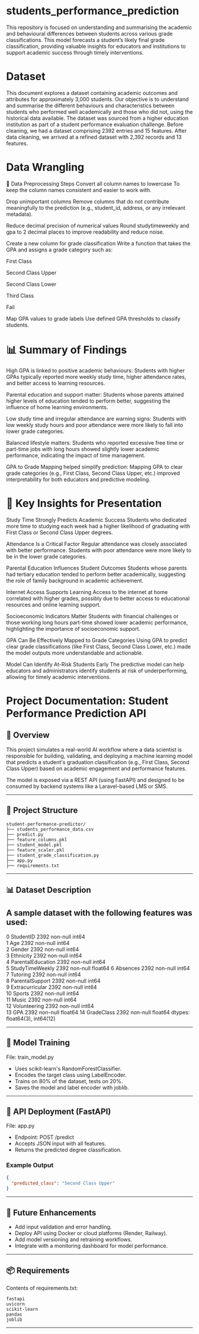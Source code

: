 # students_performance_prediction
This repository is focused on understanding and summarising the academic and behavioural differences between students across various grade classifications.  This model forecasts a student’s likely final grade classification, providing valuable insights for educators and institutions to support academic success through timely interventions.

# Dataset 
This document explores a dataset containing academic outcomes and attributes for approximately 3,000 students. Our objective is to understand and summarise the different behaviours and characteristics between students who performed well academically and those who did not, using the historical data available. The dataset was sourced from a higher education institution as part of a student performance evaluation challenge. Before cleaning, we had a dataset comprising 2392 entries and 15 features. After data cleaning, we arrived at a refined dataset with 2,392 records and 13 features.

# Data Wrangling
🔧 Data Preprocessing Steps
Convert all column names to lowercase
To keep the column names consistent and easier to work with.

Drop unimportant columns
Remove columns that do not contribute meaningfully to the prediction (e.g., student_id, address, or any irrelevant metadata).

Reduce decimal precision of numerical values
Round studytimeweekly and gpa to 2 decimal places to improve readability and reduce noise.

Create a new column for grade classification
Write a function that takes the GPA and assigns a grade category such as:

First Class

Second Class Upper

Second Class Lower

Third Class

Fail

Map GPA values to grade labels
Use defined GPA thresholds to classify students. 

# 📊 Summary of Findings
High GPA is linked to positive academic behaviours: Students with higher GPAs typically reported more weekly study time, higher attendance rates, and better access to learning resources.

Parental education and support matter: Students whose parents attained higher levels of education tended to perform better, suggesting the influence of home learning environments.

Low study time and irregular attendance are warning signs: Students with low weekly study hours and poor attendance were more likely to fall into lower grade categories.

Balanced lifestyle matters: Students who reported excessive free time or part-time jobs with long hours showed slightly lower academic performance, indicating the impact of time management.

GPA to Grade Mapping helped simplify prediction: Mapping GPA to clear grade categories (e.g., First Class, Second Class Upper, etc.) improved interpretability for both educators and predictive modeling.


# 🎯 Key Insights for Presentation
Study Time Strongly Predicts Academic Success
Students who dedicated more time to studying each week had a higher likelihood of graduating with First Class or Second Class Upper degrees.

Attendance Is a Critical Factor
Regular attendance was closely associated with better performance. Students with poor attendance were more likely to be in the lower grade categories.

Parental Education Influences Student Outcomes
Students whose parents had tertiary education tended to perform better academically, suggesting the role of family background in academic achievement.

Internet Access Supports Learning
Access to the internet at home correlated with higher grades, possibly due to better access to educational resources and online learning support.

Socioeconomic Indicators Matter
Students with financial challenges or those working long hours part-time showed lower academic performance, highlighting the importance of socioeconomic support.

GPA Can Be Effectively Mapped to Grade Categories
Using GPA to predict clear grade classifications (like First Class, Second Class Lower, etc.) made the model outputs more understandable and actionable.

Model Can Identify At-Risk Students Early
The predictive model can help educators and administrators identify students at risk of underperforming, allowing for timely academic interventions.

# Project Documentation: Student Performance Prediction API

## 📘 Overview

This project simulates a real-world AI workflow where a data scientist is responsible for building, validating, and deploying a machine learning model that predicts a student's graduation classification (e.g., First Class, Second Class Upper) based on academic engagement and performance features.

The model is exposed via a REST API (using FastAPI) and designed to be consumed by backend systems like a Laravel-based LMS or SMS.

---

## 📁 Project Structure

```
student-performance-predictor/
├── students_performance_data.csv
├── predict.py
├── feature_columns.pkl
├── student_model.pkl
├── feature_scaler.pkl
├── student_grade_classification.py
├── app.py
├── requirements.txt
```

---

## 📊 Dataset Description

A sample dataset with the following features was used:
  ----  
 0   StudentID          2392 non-null   int64  
 1   Age                2392 non-null   int64  
 2   Gender             2392 non-null   int64  
 3   Ethnicity          2392 non-null   int64  
 4   ParentalEducation  2392 non-null   int64  
 5   StudyTimeWeekly    2392 non-null   float64
 6   Absences           2392 non-null   int64  
 7   Tutoring           2392 non-null   int64  
 8   ParentalSupport    2392 non-null   int64  
 9   Extracurricular    2392 non-null   int64  
 10  Sports             2392 non-null   int64  
 11  Music              2392 non-null   int64  
 12  Volunteering       2392 non-null   int64  
 13  GPA                2392 non-null   float64
 14  GradeClass         2392 non-null   float64
dtypes: float64(3), int64(12)

---

## 🤖 Model Training

File: train\_model.py

- Uses scikit-learn's RandomForestClassifier.
- Encodes the target class using LabelEncoder.
- Trains on 80% of the dataset, tests on 20%.
- Saves the model and label encoder with joblib.

---

## 🚀 API Deployment (FastAPI)

File: app.py

- Endpoint: POST /predict
- Accepts JSON input with all features.
- Returns the predicted degree classification.


### Example Output

```json
{
  "predicted_class": "Second Class Upper"
}
```
---

## 🧠 Future Enhancements

- Add input validation and error handling.
- Deploy API using Docker or cloud platforms (Render, Railway).
- Add model versioning and retraining workflows.
- Integrate with a monitoring dashboard for model performance.

---

## 📦 Requirements

Contents of requirements.txt:

```
fastapi
uvicorn
scikit-learn
pandas
joblib
```

---
